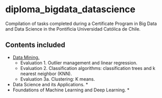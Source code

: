 # diploma_bigdata_datascience

Compilation of tasks completed during a Certificate Program in Big Data and Data Science in the Pontificia Universidad Católica de Chile.

## Contents included
* <a href="https://github.com/pherreragalvez/big_data_science_diploma/tree/main/Miner%C3%ADa%20de%20datos" target="_blank">Data Mining.</a>
  * Evaluation 1. Outlier management and linear regression.
  * Evaluation 2. Classification algorithms: classification trees and k nearest neighbor (KNN).
  * Evaluation 3a. Clustering: K means.
* Data Science and its Applications.
  * 
* Foundations of Machine Learning and Deep Learning.
  * 

